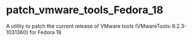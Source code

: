 patch_vmware_tools_Fedora_18
============================

A utility to patch the current release of VMware tools (VMwareTools-9.2.3-1031360) for Fedora 18
